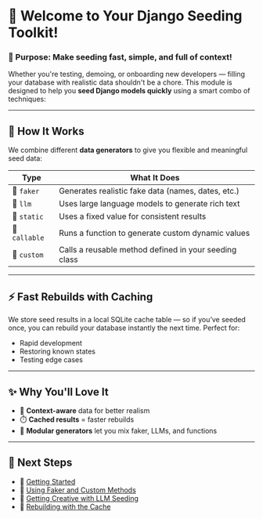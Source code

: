 # 🌱 Welcome to Your Django Seeding Toolkit!

### 🚀 Purpose: Make seeding fast, simple, and full of context!

Whether you're testing, demoing, or onboarding new developers — filling your database with realistic data shouldn't be a chore. This module is designed to help you **seed Django models quickly** using a smart combo of techniques:

---

## 🧠 How It Works

We combine different **data generators** to give you flexible and meaningful seed data:

| Type      | What It Does                                                            |
|-----------|-------------------------------------------------------------------------|
| 🧪 `faker`     | Generates realistic fake data (names, dates, etc.)                 |
| 🤖 `llm`       | Uses large language models to generate rich text                  |
| 🧊 `static`    | Uses a fixed value for consistent results                          |
| 🔁 `callable`  | Runs a function to generate custom dynamic values                 |
| 🔧 `custom`    | Calls a reusable method defined in your seeding class             |

---

## ⚡ Fast Rebuilds with Caching

We store seed results in a local SQLite cache table — so if you’ve seeded once, you can rebuild your database instantly the next time. Perfect for:

- Rapid development
- Restoring known states
- Testing edge cases

---

## ✨ Why You'll Love It

- 🧠 **Context-aware** data for better realism
- ⏱️ **Cached results** = faster rebuilds
- 🧹 **Modular generators** let you mix faker, LLMs, and functions

---

## 📘 Next Steps
- 🧪 [Getting Started](getting_started.md)
- 🧪 [Using Faker and Custom Methods](faker.md)
- 🧠 [Getting Creative with LLM Seeding](llm-seeding.md)
- 🔁 [Rebuilding with the Cache](cache-strategy.md)

